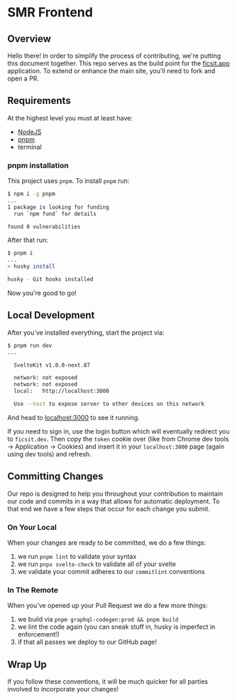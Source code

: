 # SMR Frontend

## Overview

Hello there! In order to simplify the process of contributing, we're putting this document together. This repo serves as the build point for the [ficsit.app](https://ficsit.app) application. To extend or enhance the main site, you'll need to fork and open a PR.

## Requirements

At the highest level you must at least have:

* [NodeJS](https://nodejs.org/en/)
* [pnpm](https://pnpm.io/)
* terminal

### pnpm installation

This project uses `pnpm`. To install `pnpm` run:

```sh
$ npm i -g pnpm
...
1 package is looking for funding
  run `npm fund` for details

found 0 vulnerabilities
```

After that run:

```sh
$ pnpm i
...
> husky install

husky - Git hooks installed
```

Now you're good to go!

## Local Development

After you've installed everything, start the project via:

```sh
$ pnpm run dev
...

  SvelteKit v1.0.0-next.87

  network: not exposed
  network: not exposed
  local:   http://localhost:3000

  Use --host to expose server to other devices on this network
```

And head to [localhost:3000](http://localhost:3000) to see it running.

If you need to sign in, use the login button which will eventually redirect you to `ficsit.dev`. Then copy the `token` cookie over (like from Chrome dev tools -> Application -> Cookies) and insert it in your `localhost:3000` page (again using dev tools) and refresh.

## Committing Changes

Our repo is designed to help you throughout your contribution to maintain our code and commits in a way that allows for automatic deployment. To that end we have a few steps that occur for each change you submit.

### On Your Local

When your changes are ready to be committed, we do a few things:

  1. we run `pnpm lint` to validate your syntax
  1. we run `pnpx svelte-check` to validate all of your svelte
  1. we validate your commit adheres to our `commitlint` conventions

### In The Remote

When you've opened up your Pull Request we do a few more things:

  1. we build via `pnpm graphql-codegen:prod && pnpm build`
  1. we lint the code again (you can sneak stuff in, husky is imperfect in enforcement!)
  1. if that all passes we deploy to our GitHub page!

## Wrap Up

If you follow these conventions, it will be much quicker for all parties involved to incorporate your changes!
